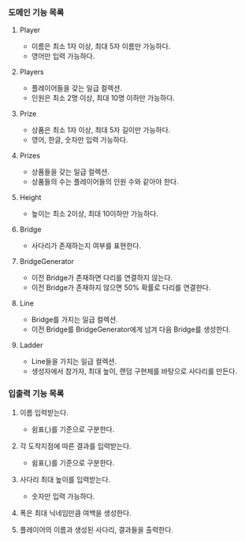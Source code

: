 ### 도메인 기능 목록

1. Player
    - 이름은 최소 1자 이상, 최대 5자 이름만 가능하다.
    - 영어만 입력 가능하다.
2. Players
    - 플레이어들을 갖는 일급 컬렉션.
    - 인원은 최소 2명 이상, 최대 10명 이하만 가능하다.

3. Prize
    - 상품은 최소 1자 이상, 최대 5자 길이만 가능하다.
    - 영어, 한글, 숫자만 입력 가능하다.

4. Prizes
    - 상품들을 갖는 일급 컬렉션.
    - 상품들의 수는 플레이어들의 인원 수와 같아야 한다.

5. Height
    - 높이는 최소 2이상, 최대 10이하만 가능하다.

6. Bridge
    - 사다리가 존재하는지 여부를 표현한다.

7. BridgeGenerator
    - 이전 Bridge가 존재하면 다리를 연결하지 않는다.
    - 이전 Bridge가 존재하지 않으면 50% 확률로 다리를 연결한다.

8. Line
    - Bridge를 가지는 일급 컬렉션.
    - 이전 Bridge를 BridgeGenerator에게 넘겨 다음 Bridge를 생성한다.

9. Ladder
    - Line들을 가지는 일급 컬렉션.
    - 생성자에서 참가자, 최대 높이, 랜덤 구현체를 바탕으로 사다리를 만든다.

### 입출력 기능 목록

1. 이름 입력받는다.
    - 쉼표(,)를 기준으로 구분한다.

2. 각 도착지점에 따른 결과를 입력받는다.
    - 쉼표(,)를 기준으로 구분한다.

3. 사다리 최대 높이를 입력받는다.
    - 숫자만 입력 가능하다.

4. 폭은 최대 닉네임만큼 여백을 생성한다.

5. 플레이어의 이름과 생성된 사다리, 결과들을 출력한다.
